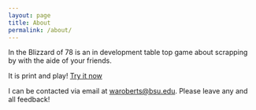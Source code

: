 ```yaml
---
layout: page
title: About
permalink: /about/
---
```


In the Blizzard of 78 is an in development table top game about scrapping by with the aide of your friends. 

It is print and play! <a href="../builds/build02.pdf">Try it now</a>


I can be contacted via email at <a href="waroberts@bsu.edu">waroberts@bsu.edu</a>. 
Please leave any and all feedback!